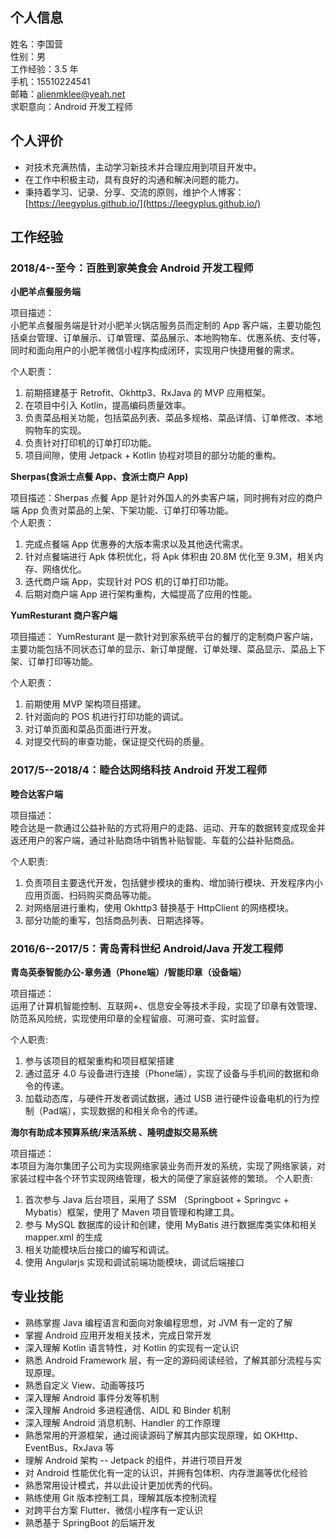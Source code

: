 ## 个人信息
姓名：李国营 <br>
性别：男 <br>
工作经验：3.5 年<br>
手机：15510224541<br>
邮箱：alienmklee@yeah.net<br>
求职意向：Android 开发工程师<br>

## 个人评价

* 对技术充满热情，主动学习新技术并合理应用到项目开发中。
* 在工作中积极主动，具有良好的沟通和解决问题的能力。
* 秉持着学习、记录、分享、交流的原则，维护个人博客：[https://leegyplus.github.io/](https://leegyplus.github.io/)

## 工作经验

### **2018/4--至今：百胜到家美食会 Android 开发工程师**

**小肥羊点餐服务端**

项目描述：<br>
小肥羊点餐服务端是针对小肥羊火锅店服务员而定制的 App 客户端，主要功能包括桌台管理、订单展示、订单管理、菜品展示、本地购物车、优惠系统、支付等，同时和面向用户的小肥羊微信小程序构成闭环，实现用户快捷用餐的需求。

个人职责：
1. 前期搭建基于 Retrofit、Okhttp3、RxJava 的 MVP 应用框架。
2. 在项目中引入 Kotlin，提高编码质量效率。
3. 负责菜品相关功能，包括菜品列表、菜品多规格、菜品详情、订单修改、本地购物车的实现。
4. 负责针对打印机的订单打印功能。
5. 项目间隙，使用 Jetpack + Kotlin 协程对项目的部分功能的重构。
   
**Sherpas(食派士点餐 App、食派士商户 App)** 

项目描述：Sherpas 点餐 App 是针对外国人的外卖客户端，同时拥有对应的商户端 App 负责对菜品的上架、下架功能、订单打印等功能。<br>
个人职责：
1. 完成点餐端 App 优惠券的大版本需求以及其他迭代需求。
2. 针对点餐端进行 Apk 体积优化，将 Apk 体积由 20.8M 优化至 9.3M，相关内存、网络优化。
3. 迭代商户端 App，实现针对 POS 机的订单打印功能。
4. 后期对商户端 App 进行架构重构，大幅提高了应用的性能。

**YumResturant 商户客户端** 

项目描述：
YumResturant 是一款针对到家系统平台的餐厅的定制商户客户端，主要功能包括不同状态订单的显示、新订单提醒、订单处理、菜品显示、菜品上下架、订单打印等功能。

个人职责：
1. 前期使用 MVP 架构项目搭建。
2. 针对面向的 POS 机进行打印功能的调试。
3. 对订单页面和菜品页面进行开发。
4. 对提交代码的审查功能，保证提交代码的质量。



### **2017/5--2018/4：睦合达网络科技 Android 开发工程师** 

**睦合达客户端** 

项目描述：<br>
睦合达是一款通过公益补贴的方式将用户的走路、运动、开车的数据转变成现金并返还用户的客户端，通过补贴商场中销售补贴智能、车载的公益补贴商品。

个人职责:
1. 负责项目主要迭代开发，包括健步模块的重构、增加骑行模块、开发程序内小应用页面、扫码购买商品等功能。
2. 对网络层进行重构，使用 Okhttp3 替换基于 HttpClient 的网络模块。
3. 部分功能的重写，包括商品列表、日期选择等。

### **2016/6--2017/5：青岛青科世纪 Android/Java 开发工程师** 

**青岛英泰智能办公-章务通（Phone端）/智能印章（设备端）**

项目描述：<br>
运用了计算机智能控制、互联网+、信息安全等技术手段，实现了印章有效管理、防范系风险统，实现使用印章的全程留痕、可溯可查、实时监督。

个人职责:
1. 参与该项目的框架重构和项目框架搭建
2. 通过蓝牙 4.0 与设备进行连接（Phone端），实现了设备与手机间的数据和命令的传递。
3. 加载动态库，与硬件开发者调试数据，通过 USB 进行硬件设备电机的行为控制（Pad端），实现数据的和相关命令的传递。

**海尔有助成本预算系统/来活系统 、隆明虚拟交易系统**

项目描述：<br>
本项目为海尔集团子公司为实现网络家装业务而开发的系统，实现了网络家装，对家装过程中各个环节实现网络管理，极大的简便了家庭装修的繁琐。
个人职责:
1. 首次参与 Java 后台项目，采用了 SSM （Springboot + Springvc + Mybatis）框架，使用了 Maven 项目管理和构建工具。
2. 参与 MySQL 数据库的设计和创建，使用 MyBatis 进行数据库类实体和相关mapper.xml 的生成
3. 相关功能模块后台接口的编写和调试。
4. 使用 Angularjs 实现和调试前端功能模块，调试后端接口


## 专业技能
* 熟练掌握 Java 编程语言和面向对象编程思想，对 JVM 有⼀定的了解
* 掌握 Android 应⽤开发相关技术，完成日常开发
* 深入理解 Kotlin 语言特性，对 Kotlin 的实现有一定认识
* 熟悉 Android Framework 层，有一定的源码阅读经验，了解其部分流程与实现原理。
* 熟悉⾃定义 View、动画等技巧
* 深入理解 Android 事件分发等机制
* 深⼊理解 Android 多进程通信、AIDL 和 Binder 机制
* 深⼊理解 Android 消息机制、Handler 的⼯作原理
* 熟悉常⽤的开源框架，通过阅读源码了解其内部实现原理，如 OKHttp、EventBus、RxJava 等
* 理解 Android 架构 -- Jetpack 的组件，并进行项目开发
* 对 Android 性能优化有一定的认识，并拥有包体积、内存泄漏等优化经验
* 熟悉常⽤设计模式，并以此设计更加优秀的代码。
* 熟练使用 Git 版本控制工具，理解其版本控制流程
* 对跨平台方案 Flutter、微信小程序有一定认识
* 熟悉基于 SpringBoot 的后端开发
  
